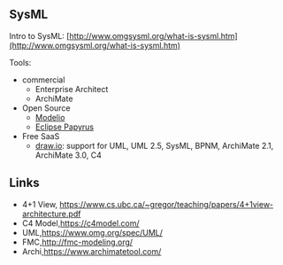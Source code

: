 ## SysML

Intro to SysML: [http://www.omgsysml.org/what-is-sysml.htm](http://www.omgsysml.org/what-is-sysml.htm)

Tools:
- commercial
  - Enterprise Architect
  - ArchiMate
- Open Source
  - [Modelio](https://modelio.org)
  - [Eclipse Papyrus](https://www.eclipse.org/papyrus/)
- Free SaaS
  - [draw.io](https://draw.io): support for UML, UML 2.5, SysML, BPNM, ArchiMate 2.1, ArchiMate 3.0, C4

## Links

- 4+1 View, https://www.cs.ubc.ca/~gregor/teaching/papers/4+1view-architecture.pdf
- C4 Model,https://c4model.com/
- UML,https://www.omg.org/spec/UML/
- FMC,http://fmc-modeling.org/
- Archi,https://www.archimatetool.com/
